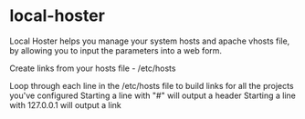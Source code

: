 local-hoster
============

Local Hoster helps you manage your system hosts and apache vhosts file, by allowing you to input the parameters into a web form.

Create links from your hosts file - /etc/hosts

Loop through each line in the /etc/hosts file to build links for all the projects you've configured
Starting a line with "#" will output a header
Starting a line with 127.0.0.1 will output a link

```You will still need to restart apache manually for the changes to take affect
